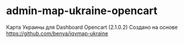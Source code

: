 # admin-map-ukraine-opencart
Карта Украины для Dashboard Opencart (2.1.0.2)
Создано на основе https://github.com/benya/jqvmap-ukraine
